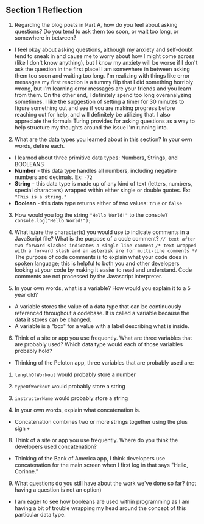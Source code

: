 ## Section 1 Reflection

1. Regarding the blog posts in Part A, how do you feel about asking questions? Do you tend to ask them too soon, or wait too long, or somewhere in between?
* I feel okay about asking questions, although my anxiety and self-doubt tend to sneak in and cause me to worry about how I might come across (like I don't know anything), but I know my anxiety will be worse if I don't ask the question in the first place! I am somewhere in between asking them too soon and waiting too long. I'm realizing with things like error messages my first reaction is a tummy flip that I did something horribly wrong, but I'm learning error messages are your friends and you learn from them. On the other end, I definitely spend too long overanalyzing sometimes. I like the suggestion of setting a timer for 30 minutes to figure something out and see if you are making progress before reaching out for help, and will definitely be utilizing that. I also appreciate the formula Turing provides for asking questions as a way to help structure my thoughts around the issue I'm running into.

2. What are the data types you learned about in this section? In your own words, define each.
* I learned about three primitive data types: Numbers, Strings, and BOOLEANS
* **Number** - this data type handles all numbers, including negative numbers and decimals. Ex: `-72`
* **String** - this data type is made up of any kind of text (letters, numbers, special characters) wrapped within either single or double quotes. Ex: `"This is a string."`
* **Boolean** - this data type returns either of two values: `true` or `false`

3. How would you log the string `"Hello World!"` to the console?
`console.log("Hello World!");`

4. What is/are the character(s) you would use to indicate comments in a JavaScript file? What is the purpose of a code comment?
`// text after two forward slashes indicates a single line comment`
`/* text wrapped with a forward slash and an asterisk are for multi-line comments */`
The purpose of code comments is to explain what your code does in spoken language; this is helpful to both you and other developers looking at your code by making it easier to read and understand. Code comments are not processed by the Javascript interpreter.

5. In your own words, what is a variable? How would you explain it to a 5 year old?
* A variable stores the value of a data type that can be continuously referenced throughout a codebase. It is called a variable because the data it stores can be changed.
* A variable is a "box" for a value with a label describing what is inside.

6. Think of a site or app you use frequently. What are three variables that are probably used? Which data type would each of those variables probably hold?
* Thinking of the Peloton app, three variables that are probably used are:
1. `lengthOfWorkout` would probably store a number
2. `typeOfWorkout` would probably store a string
3. `instructorName` would probably store a string

7. In your own words, explain what concatenation is.
* Concatenation combines two or more strings together using the plus sign `+`

8. Think of a site or app you use frequently. Where do you think the developers used concatenation?
* Thinking of the Bank of America app, I think developers use concatenation for the main screen when I first log in that says "Hello, Corinne."

9. What questions do you still have about the work we've done so far? (not having a question is not an option)
* I am eager to see how booleans are used within programming as I am having a bit of trouble wrapping my head around the concept of this particular data type.
